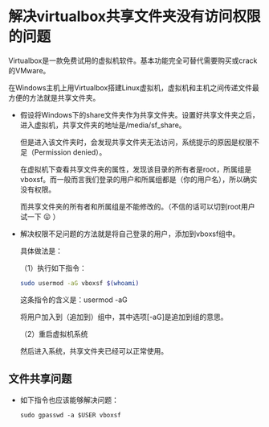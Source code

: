 # 解决virtualbox共享文件夹没有访问权限的问题
Virtualbox是一款免费试用的虚拟机软件。基本功能完全可替代需要购买或crack的VMware。

在Windows主机上用Virtualbox搭建Linux虚拟机，虚拟机和主机之间传递文件最方便的方法就是共享文件夹。

- 假设将Windows下的share文件夹作为共享文件夹。设置好共享文件夹之后，进入虚拟机，共享文件夹的地址是/media/sf_share。

  但是进入该文件夹时，会发现共享文件夹无法访问，系统提示的原因是权限不足（Permission denied）。

  在虚拟机下查看共享文件夹的属性，发现该目录的所有者是root，所属组是vboxsf。而一般而言我们登录的用户和所属组都是<user>（你的用户名），所以确实没有权限。

  而共享文件夹的所有者和所属组是不能修改的。（不信的话可以切到root用户试一下 😛 ）

- 解决权限不足问题的方法就是将自己登录的用户，添加到vboxsf组中。

  具体做法是：

  （1）执行如下指令：

  ```bash
  sudo usermod -aG vboxsf $(whoami)
  ```

  这条指令的含义是：usermod -aG <group> <user>

  将用户<user>加入到（追加到）组<group>中，其中选项[-aG]是追加到组的意思。

  （2）重启虚拟机系统

  然后进入系统，共享文件夹已经可以正常使用。



## 文件共享问题

- 如下指令也应该能够解决问题：

  ```
  sudo gpasswd -a $USER vboxsf
  ```

  